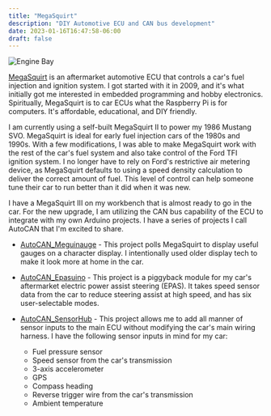```yaml
---
title: "MegaSquirt"
description: "DIY Automotive ECU and CAN bus development"
date: 2023-01-16T16:47:58-06:00
draft: false
---
```


![Engine Bay](/SVO_engine.jpg)

[MegaSquirt](https://megasquirt.info/) is an aftermarket automotive ECU that controls a car's fuel injection and ignition system. I got started with it in 2009, and it's what initially got me interested in embedded programming and hobby electronics. Spiritually, MegaSquirt is to car ECUs what the Raspberry Pi is for computers. It's affordable, educational, and DIY friendly.

I am currently using a self-built MegaSquirt II to power my 1986 Mustang SVO. MegaSquirt is ideal for early fuel injection cars of the 1980s and 1990s. With a few modifications, I was able to make MegaSquirt work with the rest of the car's fuel system and also take control of the Ford TFI ignition system. I no longer have to rely on Ford's restrictive air metering device, as MegaSquirt defaults to using a speed density calculation to deliver the correct amount of fuel. This level of control can help someone tune their car to run better than it did when it was new.

I have a MegaSquirt III on my workbench that is almost ready to go in the car. For the new upgrade, I am utilizing the CAN bus capability of the ECU to integrate with my own Arduino projects. I have a series of projects I call AutoCAN that I'm excited to share.

* [AutoCAN_Meguinauge](https://github.com/srenner/AutoCAN_Meguinauge) - This project polls MegaSquirt to display useful gauges on a character display. I intentionally used older display tech to make it look more at home in the car.

* [AutoCAN_Epasuino](https://github.com/srenner/AutoCAN_Epasuino) - This project is a piggyback module for my car's aftermarket electric power assist steering (EPAS). It takes speed sensor data from the car to reduce steering assist at high speed, and has six user-selectable modes.

* [AutoCAN_SensorHub](https://github.com/srenner/AutoCAN_SensorHub) - This project allows me to add all manner of sensor inputs to the main ECU without modifying the car's main wiring harness. I have the following sensor inputs in mind for my car:
  * Fuel pressure sensor
  * Speed sensor from the car's transmission
  * 3-axis accelerometer
  * GPS
  * Compass heading
  * Reverse trigger wire from the car's transmission
  * Ambient temperature

